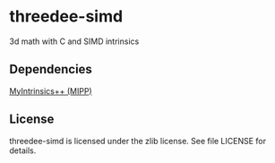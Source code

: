 threedee-simd
=============

3d math with C and SIMD intrinsics

Dependencies
------------

[MyIntrinsics++ (MIPP)](http://github.com/aff3ct/MIPP)

License
-------

threedee-simd is licensed under the zlib license. See file LICENSE for details.
